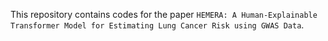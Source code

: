 This repository contains codes for the paper `HEMERA: A Human-Explainable Transformer Model for Estimating Lung Cancer Risk using GWAS Data`.
